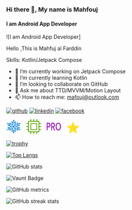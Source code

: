  ### Hi there 👋, My name is Mahfouj
#### I am Android App Developer
![I am Android App Developer]

Hello ,This is Mahfuj al Farddin

Skills: Kotlin/Jetpack Compose

- 🔭 I’m currently working on Jetpack Compose 
- 🌱 I’m currently learning Kotlin 
- 👯 I’m looking to collaborate on GitHub 
- 💬 Ask me about TTD/MVVM/Motion Layout 
- 📫 How to reach me: mafouj@outlook.com 


[<img src='https://cdn.jsdelivr.net/npm/simple-icons@3.0.1/icons/github.svg' alt='github' height='40'>](https://github.com/Mahfouj)  [<img src='https://cdn.jsdelivr.net/npm/simple-icons@3.0.1/icons/linkedin.svg' alt='linkedin' height='40'>](https://www.linkedin.com/in/Mahfouj/)  [<img src='https://cdn.jsdelivr.net/npm/simple-icons@3.0.1/icons/facebook.svg' alt='facebook' height='40'>](https://www.facebook.com/Mahfouj)  

<a href='https://archiveprogram.github.com/'><img src='https://raw.githubusercontent.com/acervenky/animated-github-badges/master/assets/acbadge.gif' width='40' height='40'></a> <a href='https://docs.github.com/en/developers'><img src='https://raw.githubusercontent.com/acervenky/animated-github-badges/master/assets/devbadge.gif' width='40' height='40'></a> <a href='https://github.com/pricing'><img src='https://raw.githubusercontent.com/acervenky/animated-github-badges/master/assets/pro.gif' width='40' height='40'></a> <a href='https://stars.github.com/'><img src='https://raw.githubusercontent.com/acervenky/animated-github-badges/master/assets/starbadge.gif' width='35' height='35'></a> 

[![trophy](https://github-profile-trophy.vercel.app/?username=Mahfouj)](https://github.com/ryo-ma/github-profile-trophy)

[![Top Langs](https://github-readme-stats.vercel.app/api/top-langs/?username=Mahfouj)](https://github.com/anuraghazra/github-readme-stats)

![GitHub stats](https://github-readme-stats.vercel.app/api?username=Mahfouj&show_icons=true&count_private=true)  

![Vaunt Badge](https://api.vaunt.dev/v1/github/entities/Mahfouj/contributions?format=svg&private=true)  

![GitHub metrics](https://metrics.lecoq.io/Mahfouj)  

![GitHub streak stats](https://streak-stats.demolab.com/?user=Mahfouj)  


